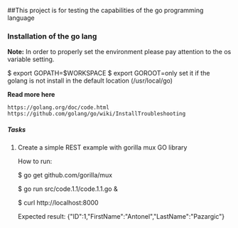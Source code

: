 ##This project is for testing the capabilities of the go programming language 

### Installation of the go lang

**Note:** In order to properly set the environment please pay attention to the os variable setting.

$ export GOPATH=$WORKSPACE
$ export GOROOT=only set it if the golang is not install in the default location (/usr/local/go)

**Read more here**  

    https://golang.org/doc/code.html
    https://github.com/golang/go/wiki/InstallTroubleshooting


##### Tasks

1. Create a simple REST example with gorilla mux GO library

    How to run:

    $ go get github.com/gorilla/mux

    $ go run src/code.1.1/code.1.1.go &

    $ curl http://localhost:8000

    Expected result: {"ID":1,"FirstName":"Antonel","LastName":"Pazargic"}

